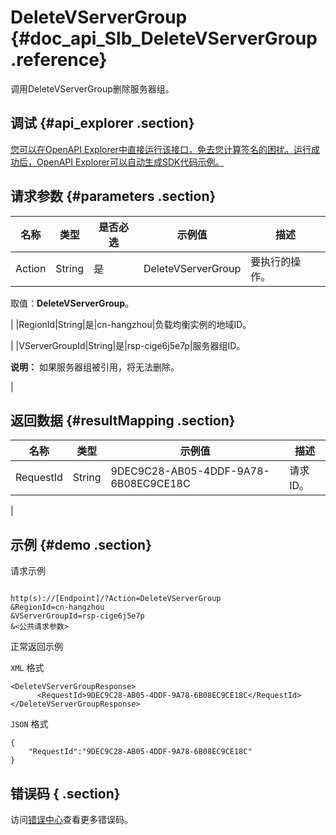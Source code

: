 # DeleteVServerGroup {#doc_api_Slb_DeleteVServerGroup .reference}

调用DeleteVServerGroup删除服务器组。

## 调试 {#api_explorer .section}

[您可以在OpenAPI Explorer中直接运行该接口，免去您计算签名的困扰。运行成功后，OpenAPI Explorer可以自动生成SDK代码示例。](https://api.aliyun.com/#product=Slb&api=DeleteVServerGroup&type=RPC&version=2014-05-15)

## 请求参数 {#parameters .section}

|名称|类型|是否必选|示例值|描述|
|--|--|----|---|--|
|Action|String|是|DeleteVServerGroup|要执行的操作。

 取值：**DeleteVServerGroup**。

 |
|RegionId|String|是|cn-hangzhou|负载均衡实例的地域ID。

 |
|VServerGroupId|String|是|rsp-cige6j5e7p|服务器组ID。

 **说明：** 如果服务器组被引用，将无法删除。

 |

## 返回数据 {#resultMapping .section}

|名称|类型|示例值|描述|
|--|--|---|--|
|RequestId|String|9DEC9C28-AB05-4DDF-9A78-6B08EC9CE18C|请求ID。

 |

## 示例 {#demo .section}

请求示例

``` {#request_demo}

http(s)://[Endpoint]/?Action=DeleteVServerGroup
&RegionId=cn-hangzhou
&VServerGroupId=rsp-cige6j5e7p
&<公共请求参数>

```

正常返回示例

`XML` 格式

``` {#xml_return_success_demo}
<DeleteVServerGroupResponse>
	  <RequestId>9DEC9C28-AB05-4DDF-9A78-6B08EC9CE18C</RequestId>
</DeleteVServerGroupResponse>
```

`JSON` 格式

``` {#json_return_success_demo}
{
	"RequestId":"9DEC9C28-AB05-4DDF-9A78-6B08EC9CE18C"
}
```

## 错误码 { .section}

访问[错误中心](https://error-center.alibabacloud.com/status/product/Slb)查看更多错误码。

